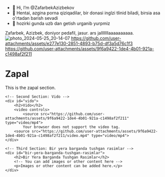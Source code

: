 - 👋 Hi, I’m @ZafarbekAzizbekov
- 👀 Hentai, azgina porna qiziqadilar, bir donasi inglzi tlinid biladi, birsia asa o'rtadan barish sevadi
- 🌱 hozirki gunda uzb dan getish urganib yurpmiz

Zafarbek, Azizbek, doniyor pedafil, jasur. ars jalllllllaaaaaaaaaa. 
![photo_2024-05-25_20-14-07](https://github.com/user-attachments/assets/7700c347-a7eb-4a0b-a07c-364ec2607204)
https://github.com/user-attachments/assets/e277e130-2851-4893-b75d-df3a5d76c1f3
https://github.com/user-attachments/assets/9f6a9422-1de4-4b01-921a-c1498af2f211
<!DOCTYPE html>
<html lang="en">
<head>
    <meta charset="UTF-8">
    <meta name="viewport" content="width=device-width, initial-scale=1.0">
    <title>Ordered Code Example</title>
</head>
<body>
    <!-- First Section: Zapal -->
    <div id="zapal">
        <h1>Zapal</h1>
        <p>This is the zapal section.</p>
    </div>

    <!-- Second Section: Vido -->
    <div id="vido">
        <h2>Vido</h2>
        <video controls>
            <source src="https://github.com/user-attachments/assets/9f6a9422-1de4-4b01-921a-c1498af2f211" type="video/mp4">
            Your browser does not support the video tag.
        <source src="https://github.com/user-attachments/assets/9f6a9422-1de4-4b01-921a-c1498af2f211/video.mp4" type="video/mp4">
    </div>

    <!-- Third Section: Bir yera barganda tushgan rasimlar -->
    <div id="bir-yera-barganda-tushgan-rasimlar">
        <h2>Bir Yera Barganda Tushgan Rasimlar</h2>
        <!-- You can add images or other content here -->
        <p>Images or other content can be added here.</p>
    </div>
</body>
</html>
